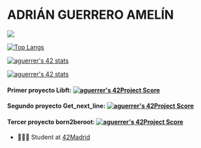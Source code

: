# ADRIÁN GUERRERO AMELÍN

<a href="https://www.linkedin.com/in/adrian-guerrero-amelin/">
    <img src="https://img.shields.io/badge/LinkedIn-0077B5?style=for-the-badge&logo=linkedin&logoColor=white"/>
  
  [![Top Langs](https://github-readme-stats.vercel.app/api/top-langs/?username=adrihamel&layout=compact&theme=nord&langs_count=10&hide=php)](https://github.com/anuraghazra/github-readme-stats)
  
  
  [![aguerrer's 42 stats](https://badge42.herokuapp.com/api/stats/aguerrer?cursus=C%20Piscine)](https://github.com/JaeSeoKim/badge42)

  [![aguerrer's 42 stats](https://badge42.herokuapp.com/api/stats/aguerrer?privacyEmail=true)](https://github.com/JaeSeoKim/badge42)
  
  #### Primer proyecto Libft:  [![aguerrer's 42Project Score](https://badge42.herokuapp.com/api/project/aguerrer/Libft)](https://github.com/JaeSeoKim/badge42)
  #### Segundo proyecto Get_next_line:  [![aguerrer's 42Project Score](https://badge42.herokuapp.com/api/project/aguerrer/get_next_line)](https://github.com/JaeSeoKim/badge42)
  #### Tercer proyecto born2beroot: [![aguerrer's 42Project Score](https://badge42.herokuapp.com/api/project/aguerrer/Born2beroot)](https://github.com/JaeSeoKim/badge42)
  
    
  
  * 👨🏼‍🎓 Student at [42Madrid](https://42madrid.com/)
